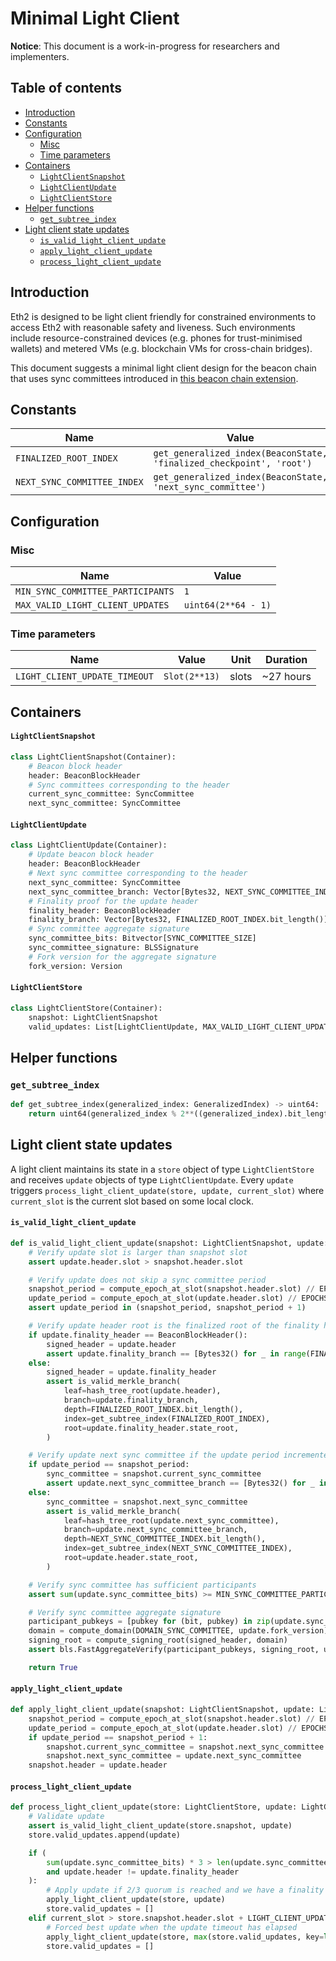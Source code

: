 # Minimal Light Client

**Notice**: This document is a work-in-progress for researchers and implementers.

## Table of contents

<!-- TOC -->
<!-- START doctoc generated TOC please keep comment here to allow auto update -->
<!-- DON'T EDIT THIS SECTION, INSTEAD RE-RUN doctoc TO UPDATE -->

- [Introduction](#introduction)
- [Constants](#constants)
- [Configuration](#configuration)
  - [Misc](#misc)
  - [Time parameters](#time-parameters)
- [Containers](#containers)
    - [`LightClientSnapshot`](#lightclientsnapshot)
    - [`LightClientUpdate`](#lightclientupdate)
    - [`LightClientStore`](#lightclientstore)
- [Helper functions](#helper-functions)
  - [`get_subtree_index`](#get_subtree_index)
- [Light client state updates](#light-client-state-updates)
    - [`is_valid_light_client_update`](#is_valid_light_client_update)
    - [`apply_light_client_update`](#apply_light_client_update)
    - [`process_light_client_update`](#process_light_client_update)

<!-- END doctoc generated TOC please keep comment here to allow auto update -->
<!-- /TOC -->

## Introduction

Eth2 is designed to be light client friendly for constrained environments to
access Eth2 with reasonable safety and liveness.
Such environments include resource-constrained devices (e.g. phones for trust-minimised wallets)
and metered VMs (e.g. blockchain VMs for cross-chain bridges).

This document suggests a minimal light client design for the beacon chain that
uses sync committees introduced in [this beacon chain extension](./beacon-chain.md).

## Constants

| Name | Value |
| - | - |
| `FINALIZED_ROOT_INDEX` | `get_generalized_index(BeaconState, 'finalized_checkpoint', 'root')` |
| `NEXT_SYNC_COMMITTEE_INDEX` | `get_generalized_index(BeaconState, 'next_sync_committee')` |

## Configuration

### Misc

| Name | Value |
| - | - |
| `MIN_SYNC_COMMITTEE_PARTICIPANTS` | `1` |
| `MAX_VALID_LIGHT_CLIENT_UPDATES` | `uint64(2**64 - 1)` |

### Time parameters

| Name | Value | Unit | Duration |
| - | - | :-: | :-: |
| `LIGHT_CLIENT_UPDATE_TIMEOUT` | `Slot(2**13)` | slots | ~27 hours |

## Containers

#### `LightClientSnapshot`

```python
class LightClientSnapshot(Container):
    # Beacon block header
    header: BeaconBlockHeader
    # Sync committees corresponding to the header
    current_sync_committee: SyncCommittee
    next_sync_committee: SyncCommittee
```

#### `LightClientUpdate`

```python
class LightClientUpdate(Container):
    # Update beacon block header
    header: BeaconBlockHeader
    # Next sync committee corresponding to the header
    next_sync_committee: SyncCommittee
    next_sync_committee_branch: Vector[Bytes32, NEXT_SYNC_COMMITTEE_INDEX.bit_length()]
    # Finality proof for the update header
    finality_header: BeaconBlockHeader
    finality_branch: Vector[Bytes32, FINALIZED_ROOT_INDEX.bit_length()]
    # Sync committee aggregate signature
    sync_committee_bits: Bitvector[SYNC_COMMITTEE_SIZE]
    sync_committee_signature: BLSSignature
    # Fork version for the aggregate signature
    fork_version: Version
```

#### `LightClientStore`

```python
class LightClientStore(Container):
    snapshot: LightClientSnapshot
    valid_updates: List[LightClientUpdate, MAX_VALID_LIGHT_CLIENT_UPDATES]
```

## Helper functions

### `get_subtree_index`

```python
def get_subtree_index(generalized_index: GeneralizedIndex) -> uint64:
    return uint64(generalized_index % 2**((generalized_index).bit_length()))
```

## Light client state updates

A light client maintains its state in a `store` object of type `LightClientStore` and receives `update` objects of type `LightClientUpdate`. Every `update` triggers `process_light_client_update(store, update, current_slot)` where `current_slot` is the current slot based on some local clock.

#### `is_valid_light_client_update`

```python
def is_valid_light_client_update(snapshot: LightClientSnapshot, update: LightClientUpdate) -> bool:
    # Verify update slot is larger than snapshot slot
    assert update.header.slot > snapshot.header.slot

    # Verify update does not skip a sync committee period
    snapshot_period = compute_epoch_at_slot(snapshot.header.slot) // EPOCHS_PER_SYNC_COMMITTEE_PERIOD
    update_period = compute_epoch_at_slot(update.header.slot) // EPOCHS_PER_SYNC_COMMITTEE_PERIOD
    assert update_period in (snapshot_period, snapshot_period + 1)

    # Verify update header root is the finalized root of the finality header, if specified
    if update.finality_header == BeaconBlockHeader():
        signed_header = update.header
        assert update.finality_branch == [Bytes32() for _ in range(FINALIZED_ROOT_INDEX.bit_length())]
    else:
        signed_header = update.finality_header
        assert is_valid_merkle_branch(
            leaf=hash_tree_root(update.header),
            branch=update.finality_branch,
            depth=FINALIZED_ROOT_INDEX.bit_length(),
            index=get_subtree_index(FINALIZED_ROOT_INDEX),
            root=update.finality_header.state_root,
        )

    # Verify update next sync committee if the update period incremented
    if update_period == snapshot_period:
        sync_committee = snapshot.current_sync_committee
        assert update.next_sync_committee_branch == [Bytes32() for _ in range(NEXT_SYNC_COMMITTEE_INDEX.bit_length())]
    else:
        sync_committee = snapshot.next_sync_committee
        assert is_valid_merkle_branch(
            leaf=hash_tree_root(update.next_sync_committee),
            branch=update.next_sync_committee_branch,
            depth=NEXT_SYNC_COMMITTEE_INDEX.bit_length(),
            index=get_subtree_index(NEXT_SYNC_COMMITTEE_INDEX),
            root=update.header.state_root,
        )

    # Verify sync committee has sufficient participants
    assert sum(update.sync_committee_bits) >= MIN_SYNC_COMMITTEE_PARTICIPANTS

    # Verify sync committee aggregate signature
    participant_pubkeys = [pubkey for (bit, pubkey) in zip(update.sync_committee_bits, sync_committee.pubkeys) if bit]
    domain = compute_domain(DOMAIN_SYNC_COMMITTEE, update.fork_version)
    signing_root = compute_signing_root(signed_header, domain)
    assert bls.FastAggregateVerify(participant_pubkeys, signing_root, update.sync_committee_signature)

    return True
```

#### `apply_light_client_update`

```python
def apply_light_client_update(snapshot: LightClientSnapshot, update: LightClientUpdate) -> None:
    snapshot_period = compute_epoch_at_slot(snapshot.header.slot) // EPOCHS_PER_SYNC_COMMITTEE_PERIOD
    update_period = compute_epoch_at_slot(update.header.slot) // EPOCHS_PER_SYNC_COMMITTEE_PERIOD
    if update_period == snapshot_period + 1:
        snapshot.current_sync_committee = snapshot.next_sync_committee
        snapshot.next_sync_committee = update.next_sync_committee
    snapshot.header = update.header
```

#### `process_light_client_update`

```python
def process_light_client_update(store: LightClientStore, update: LightClientUpdate, current_slot: Slot) -> None:
    # Validate update
    assert is_valid_light_client_update(store.snapshot, update)
    store.valid_updates.append(update)

    if (
        sum(update.sync_committee_bits) * 3 > len(update.sync_committee_bits) * 2
        and update.header != update.finality_header
    ):
        # Apply update if 2/3 quorum is reached and we have a finality proof
        apply_light_client_update(store, update)
        store.valid_updates = []
    elif current_slot > store.snapshot.header.slot + LIGHT_CLIENT_UPDATE_TIMEOUT:
        # Forced best update when the update timeout has elapsed
        apply_light_client_update(store, max(store.valid_updates, key=lambda update: sum(update.sync_committee_bits)))
        store.valid_updates = []
```
